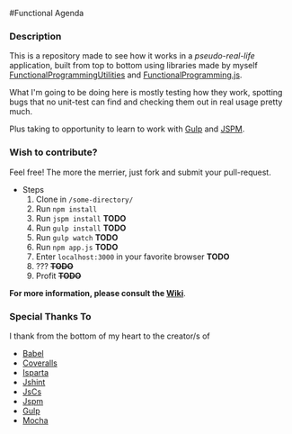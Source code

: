 #Functional Agenda

### Description
This is a repository made to see how it works in a *pseudo-real-life* application, built from top to bottom using libraries made by myself [FunctionalProgrammingUtilities](https://github.com/karudedios/FunctionalProgrammingUtilities) and [FunctionalProgramming.js](https://github.com/karudedios/FunctionalProgramming.js).

What I'm going to be doing here is mostly testing how they work, spotting bugs that no unit-test can find and checking them out in real usage pretty much.

Plus taking to opportunity to learn to work with [Gulp](https://github.com/gulpjs/gulp) and [JSPM](https://github.com/jspm).

### Wish to contribute?
Feel free! The more the merrier, just fork and submit your pull-request.

* Steps
  1. Clone in `/some-directory/`
  2. Run `npm install`
  3. Run `jspm install` **TODO**
  3. Run `gulp install` **TODO**
  3. Run `gulp watch` **TODO**
  4. Run `npm app.js` **TODO**
  5. Enter `localhost:3000` in your favorite browser **TODO**
  6. ??? ~~**TODO**~~
  7. Profit ~~**TODO**~~


**For more information, please consult the [Wiki](https://github.com/karudedios/FunctionalAgenda/wiki)**.

### Special Thanks To
I thank from the bottom of my heart to the creator/s of
* [Babel](https://github.com/babel/babel)
* [Coveralls](https://coveralls.io/)
* [Isparta](https://github.com/douglasduteil/isparta)
* [Jshint](https://github.com/jshint/jshint)
* [JsCs](https://github.com/jscs-dev/node-jscs)
* [Jspm](https://github.com/jspm)
* [Gulp](https://github.com/gulpjs/gulp)
* [Mocha](https://github.com/mochajs/mocha)